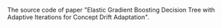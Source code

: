 The source code of paper "Elastic Gradient Boosting Decision Tree with Adaptive Iterations for Concept Drift Adaptation".
